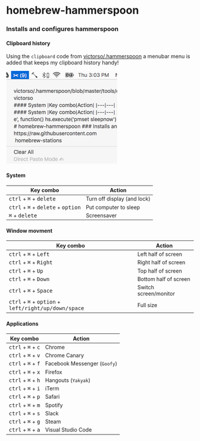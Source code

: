 # homebrew-hammerspoon
### Installs and configures hammerspoon

#### Clipboard history
Using the `clipboard` code from [victorso/.hammerspoon](../../../../victorso/.hammerspoon/blob/master/tools/clipboard.lua) a menubar menu is added that keeps my clipboard history handy!

![Clipboard History](https://raw.githubusercontent.com/Jeppesen-io/homebrew-hammerspoon/master/images/clipboard.png)

#### System
|Key combo|Action|
|---|---|
|<kbd>ctrl</kbd> + <kbd>⌘</kbd> + <kbd>delete</kbd>                           |Turn off display (and lock)
|<kbd>ctrl</kbd> + <kbd>⌘</kbd> + <kbd>delete</kbd> + <kbd>option</kbd>       |Put computer to sleep
|<kbd>⌘</kbd> + <kbd>delete</kbd>                                             |Screensaver

#### Window movment
|Key combo|Action|
|---|---|
|<kbd>ctrl</kbd> + <kbd>⌘</kbd> + <kbd>Left</kbd>                                         |Left half of screen|
|<kbd>ctrl</kbd> + <kbd>⌘</kbd> + <kbd>Right</kbd>                                        |Right half of screen
|<kbd>ctrl</kbd> + <kbd>⌘</kbd> + <kbd>Up</kbd>                                           |Top half of screen
|<kbd>ctrl</kbd> + <kbd>⌘</kbd> + <kbd>Down</kbd>                                         |Bottom half of screen
|<kbd>ctrl</kbd> + <kbd>⌘</kbd> + <kbd>Space</kbd>                                        |Switch screen/monitor
|<kbd>ctrl</kbd> + <kbd>⌘</kbd> + <kbd>option</kbd> + <kbd>left/right/up/down/space</kbd> |Full size|

#### Applications
|Key combo|Action|
|---|---|
|<kbd>ctrl</kbd> + <kbd>⌘</kbd> + <kbd>c</kbd>                                |Chrome
|<kbd>ctrl</kbd> + <kbd>⌘</kbd> + <kbd>v</kbd>                                |Chrome Canary
|<kbd>ctrl</kbd> + <kbd>⌘</kbd> + <kbd>f</kbd>                                |Facebook Messenger (`Goofy`)
|<kbd>ctrl</kbd> + <kbd>⌘</kbd> + <kbd>x</kbd>                                |Firefox
|<kbd>ctrl</kbd> + <kbd>⌘</kbd> + <kbd>h</kbd>                                |Hangouts (`Yakyak`)
|<kbd>ctrl</kbd> + <kbd>⌘</kbd> + <kbd>i</kbd>                                |iTerm
|<kbd>ctrl</kbd> + <kbd>⌘</kbd> + <kbd>p</kbd>                                |Safari
|<kbd>ctrl</kbd> + <kbd>⌘</kbd> + <kbd>m</kbd>                                |Spotify
|<kbd>ctrl</kbd> + <kbd>⌘</kbd> + <kbd>s</kbd>                                |Slack
|<kbd>ctrl</kbd> + <kbd>⌘</kbd> + <kbd>g</kbd>                                |Steam
|<kbd>ctrl</kbd> + <kbd>⌘</kbd> + <kbd>a</kbd>                                |Visual Studio Code
